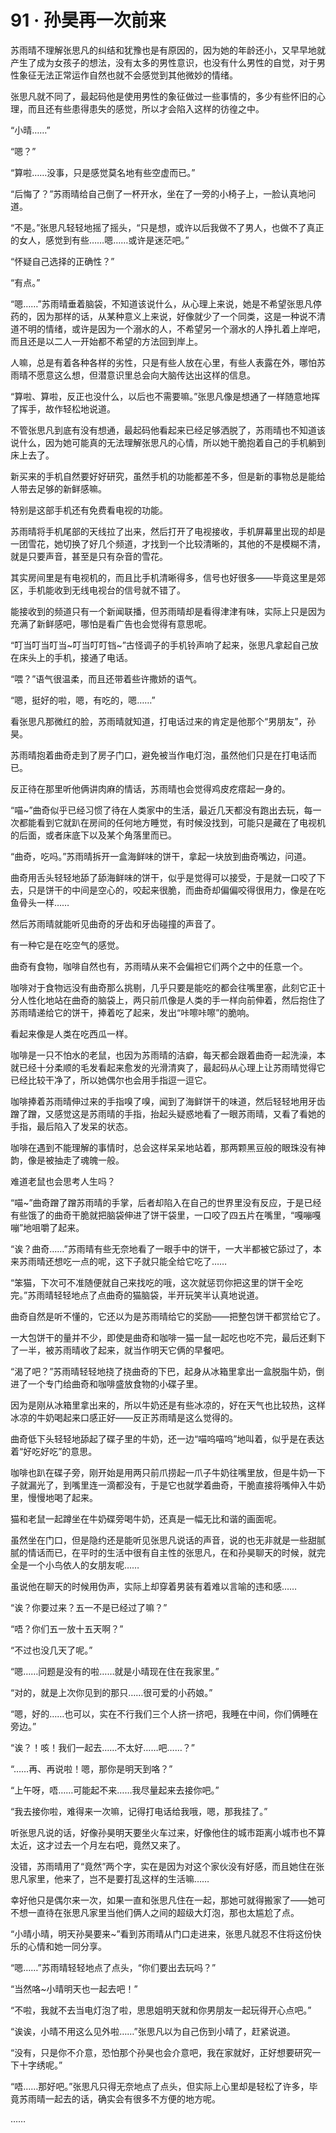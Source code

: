 # 91 · 孙昊再一次前来

苏雨晴不理解张思凡的纠结和犹豫也是有原因的，因为她的年龄还小，又早早地就产生了成为女孩子的想法，没有太多的男性意识，也没有什么男性的自觉，对于男性象征无法正常运作自然也就不会感觉到其他微妙的情绪。

张思凡就不同了，最起码他是使用男性的象征做过一些事情的，多少有些怀旧的心理，而且还有些患得患失的感觉，所以才会陷入这样的彷徨之中。

“小晴……”

“嗯？”

“算啦……没事，只是感觉莫名地有些空虚而已。”

“后悔了？”苏雨晴给自己倒了一杯开水，坐在了一旁的小椅子上，一脸认真地问道。

“不是。”张思凡轻轻地摇了摇头，“只是想，或许以后我做不了男人，也做不了真正的女人，感觉到有些……嗯……或许是迷茫吧。”

“怀疑自己选择的正确性？”

“有点。”

“嗯……”苏雨晴垂着脑袋，不知道该说什么，从心理上来说，她是不希望张思凡停药的，因为那样的话，从某种意义上来说，好像就少了一个同类，这是一种说不清道不明的情绪，或许是因为一个溺水的人，不希望另一个溺水的人挣扎着上岸吧，而且还是以二人一开始都不希望的方法回到岸上。

人嘛，总是有着各种各样的劣性，只是有些人放在心里，有些人表露在外，哪怕苏雨晴不愿意这么想，但潜意识里总会向大脑传达出这样的信息。

“算啦、算啦，反正也没什么，以后也不需要嘛。”张思凡像是想通了一样随意地挥了挥手，故作轻松地说道。

不管张思凡到底有没有想通，最起码他看起来已经足够洒脱了，苏雨晴也不知道该说什么，因为她可能真的无法理解张思凡的心情，所以她干脆抱着自己的手机躺到床上去了。

新买来的手机自然要好好研究，虽然手机的功能都差不多，但是新的事物总是能给人带去足够的新鲜感嘛。

特别是这部手机还有免费看电视的功能。

苏雨晴将手机尾部的天线拉了出来，然后打开了电视接收，手机屏幕里出现的却是一团雪花，她切换了好几个频道，才找到一个比较清晰的，其他的不是模糊不清，就是只要声音，甚至是只有杂音的雪花。

其实房间里是有电视机的，而且比手机清晰得多，信号也好很多——毕竟这里是郊区，手机能收到无线电视台的信号就不错了。

能接收到的频道只有一个新闻联播，但苏雨晴却是看得津津有味，实际上只是因为充满了新鲜感吧，哪怕是看广告也会觉得有意思呢。

“叮当叮当叮当~叮当叮叮铛~”古怪调子的手机铃声响了起来，张思凡拿起自己放在床头上的手机，接通了电话。

“喂？”语气很温柔，而且还带着些许撒娇的语气。

“嗯，挺好的啦，嗯，有吃的，嗯……”

看张思凡那微红的脸，苏雨晴就知道，打电话过来的肯定是他那个“男朋友”，孙昊。

苏雨晴抱着曲奇走到了房子门口，避免被当作电灯泡，虽然他们只是在打电话而已。

反正待在那里听他俩讲肉麻的情话，苏雨晴也会觉得鸡皮疙瘩起一身的。

“喵~”曲奇似乎已经习惯了待在人类家中的生活，最近几天都没有跑出去玩，每一次都能看到它就趴在房间的任何地方睡觉，有时候没找到，可能只是藏在了电视机的后面，或者床底下以及某个角落里而已。

“曲奇，吃吗。”苏雨晴拆开一盒海鲜味的饼干，拿起一块放到曲奇嘴边，问道。

曲奇用舌头轻轻地舔了舔海鲜味的饼干，似乎是觉得可以接受，于是就一口咬了下去，只是饼干的中间是空心的，咬起来很脆，而曲奇却偏偏咬得很用力，像是在吃鱼骨头一样……

然后苏雨晴就能听见曲奇的牙齿和牙齿碰撞的声音了。

有一种它是在吃空气的感觉。

曲奇有食物，咖啡自然也有，苏雨晴从来不会偏袒它们两个之中的任意一个。

咖啡对于食物远没有曲奇那么挑剔，几乎只要是能吃的都会往嘴里塞，此刻它正十分人性化地站在曲奇的脑袋上，两只前爪像是人类的手一样向前伸着，然后抱住了苏雨晴递给它的饼干，捧着吃了起来，发出“咔嚓咔嚓”的脆响。

看起来像是人类在吃西瓜一样。

咖啡是一只不怕水的老鼠，也因为苏雨晴的洁癖，每天都会跟着曲奇一起洗澡，本就已经十分柔顺的毛发看起来愈发的光滑清爽了，最起码从心理上让苏雨晴觉得它已经比较干净了，所以她偶尔也会用手指逗一逗它。

咖啡捧着苏雨晴伸过来的手指嗅了嗅，闻到了海鲜饼干的味道，然后轻轻地用牙齿蹭了蹭，又感觉这是苏雨晴的手指，抬起头疑惑地看了一眼苏雨晴，又看了看她的手指，最后陷入了发呆的状态。

咖啡在遇到不能理解的事情时，总会这样呆呆地站着，那两颗黑豆般的眼珠没有神韵，像是被抽走了魂魄一般。

难道老鼠也会思考人生吗？

“喵~”曲奇蹭了蹭苏雨晴的手掌，后者却陷入在自己的世界里没有反应，于是已经有些饿了的曲奇干脆就把脑袋伸进了饼干袋里，一口咬了四五片在嘴里，“嘎嘣嘎嘣”地咀嚼了起来。

“诶？曲奇……”苏雨晴有些无奈地看了一眼手中的饼干，一大半都被它舔过了，本来苏雨晴还想吃一点的呢，这下子就只能全给它吃了……

“笨猫，下次可不准随便就自己来找吃的哦，这次就惩罚你把这里的饼干全吃完。”苏雨晴轻轻地点了点曲奇的猫脑袋，半开玩笑半认真地说道。

曲奇自然是听不懂的，它还以为是苏雨晴给它的奖励——把整包饼干都赏给它了。

一大包饼干的量并不少，即使是曲奇和咖啡一猫一鼠一起吃也吃不完，最后还剩下了一半，被苏雨晴收了起来，就当作明天它俩的早餐吧。

“渴了吧？”苏雨晴轻轻地挠了挠曲奇的下巴，起身从冰箱里拿出一盒脱脂牛奶，倒进了一个专门给曲奇和咖啡盛放食物的小碟子里。

因为是刚从冰箱里拿出来的，所以牛奶还是有些冰凉的，好在天气也比较热，这样冰凉的牛奶喝起来口感正好——反正苏雨晴是这么觉得的。

曲奇低下头轻轻地舔起了碟子里的牛奶，还一边“喵呜喵呜”地叫着，似乎是在表达着“好吃好吃”的意思。

咖啡也趴在碟子旁，刚开始是用两只前爪捞起一爪子牛奶往嘴里放，但是牛奶一下子就漏光了，到嘴里连一滴都没有，于是它也就学着曲奇，干脆直接将嘴伸入牛奶里，慢慢地喝了起来。

猫和老鼠一起蹲坐在牛奶碟旁喝牛奶，还真是一幅无比和谐的画面呢。

虽然坐在门口，但是隐约还是能听见张思凡说话的声音，说的也无非就是一些甜腻腻的情话而已，在平时的生活中很有自主性的张思凡，在和孙昊聊天的时候，就完全是一个小鸟依人的女朋友呢……

虽说他在聊天的时候用伪声，实际上却穿着男装有着难以言喻的违和感……

“诶？你要过来？五一不是已经过了嘛？”

“唔？你们五一放十五天啊？”

“不过也没几天了呢。”

“嗯……问题是没有的啦……就是小晴现在住在我家里。”

“对的，就是上次你见到的那只……很可爱的小药娘。”

“嗯，好的……也可以，实在不行我们三个人挤一挤吧，我睡在中间，你们俩睡在旁边。”

“诶？！咳！我们一起去……不太好……吧……？”

“……再、再说啦！嗯，那你是明天到咯？”

“上午呀，唔……可能起不来……我尽量起来去接你吧。”

“我去接你啦，难得来一次嘛，记得打电话给我哦，嗯，那我挂了。”

听张思凡说的话，好像孙昊明天要坐火车过来，好像他住的城市距离小城市也不算太近，这才过去一个月左右吧，竟然又来了。

没错，苏雨晴用了“竟然”两个字，实在是因为对这个家伙没有好感，而且她住在张思凡家里，他来了，岂不是要打乱这样的生活嘛……

幸好他只是偶尔来一次，如果一直和张思凡住在一起，那她可就得搬家了——她可不想一直待在张思凡家里当他们俩人之间的超级大灯泡，那也太尴尬了点。

“小晴小晴，明天孙昊要来~”看到苏雨晴从门口走进来，张思凡就忍不住将这份快乐的心情和她一同分享。

“嗯……”苏雨晴轻轻地点了点头，“你们要出去玩吗？”

“当然咯~小晴明天也一起去吧！”

“不啦，我就不去当电灯泡了啦，思思姐明天就和你男朋友一起玩得开心点吧。”

“诶诶，小晴不用这么见外啦……”张思凡以为自己伤到小晴了，赶紧说道。

“没有，只是你不介意，恐怕那个孙昊也会介意吧，我在家就好，正好想要研究一下十字绣呢。”

“唔……那好吧。”张思凡只得无奈地点了点头，但实际上心里却是轻松了许多，毕竟苏雨晴一起去的话，确实会有很多不方便的地方呢。

……
